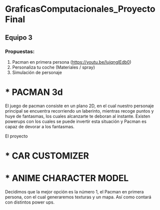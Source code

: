 # GraficasComputacionales_ProyectoFinal
## Equipo 3

### Propuestas: 
1. Pacman en primera persona (https://youtu.be/IujqngIEdb0)
1. Personaliza tu coche (Materiales / spray) 
1. Simulación de personaje 
  
# * PACMAN 3d

El juego de pacman consiste en un plano 2D, en el cual nuestro personaje principal se encuentra recorriendo un laberinto, mientras recoge puntos y huye de fantasmas, los cuales 
alcanzarte te deboran al instante. Existen powerups con los cuales se puede invertir esta situación y Pacman es capaz de devorar a los fantasmas. 

El proyecto 

# * CAR CUSTOMIZER

# * ANIME CHARACTER MODEL


Decidimos que la mejor opción es la número 1, el Pacman en primera persona, con el cual generaremos texturas y un mapa. 
Así como contará con distintos power ups. 
